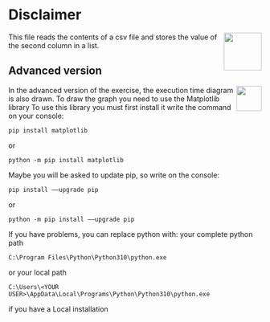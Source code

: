 # Disclaimer
<img align="right" src="https://upload.wikimedia.org/wikipedia/commons/thumb/c/c3/Python-logo-notext.svg/1869px-Python-logo-notext.svg.png" height="75px" />
This file reads the contents of a csv file and stores the value of the second column in a list.

## Advanced version
<img align="right" src="https://matplotlib.org/_static/logo2.svg" height="50px" />
In the advanced version of the exercise, the execution time diagram is also drawn.
To draw the graph you need to use the Matplotlib library
To use this library you must first install it
write the command on your console:

```batch
pip install matplotlib
```
or
```batch
python -m pip install matplotlib
```

Maybe you will be asked to update pip, so write on the console:
```batch
pip install ––upgrade pip
```
or
```batch
python -m pip install ––upgrade pip
```

If you have problems, you can replace python with:
your complete python path
```batch
C:\Program Files\Python\Python310\python.exe
```
or your local path
```batch
C:\Users\<YOUR USER>\AppData\Local\Programs\Python\Python310\python.exe
```
if you have a Local installation
